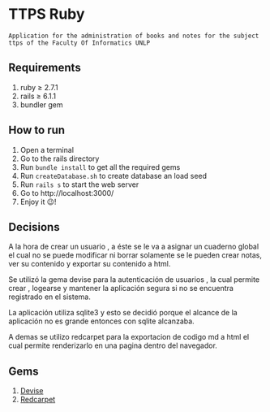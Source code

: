 # TTPS Ruby
    Application for the administration of books and notes for the subject ttps of the Faculty Of Informatics UNLP
   
## Requirements

1. ruby ≥ 2.7.1
2. rails ≥ 6.1.1
3. bundler gem

## How to run 

1. Open a terminal
2. Go to the rails directory
3. Run `bundle install` to get all the required gems
4. Run `createDatabase.sh` to create database an load seed
5. Run `rails s` to start the web server
6. Go to http://localhost:3000/
7. Enjoy it :wink:!

## Decisions

A la hora de crear un usuario , a éste se le va a asignar un cuaderno global el cual no se puede modificar ni borrar solamente se le pueden crear notas, ver su contenido y exportar su contenido a html.

Se utilizó la gema devise para la autenticación de usuarios , la cual permite crear , logearse y mantener la aplicación segura si no se encuentra registrado en el sistema.

La aplicación utiliza sqlite3 y esto se decidió porque el alcance de la aplicación no es grande entonces con sqlite alcanzaba.

A demas se utilizo redcarpet para la exportacion de codigo md a html el cual permite renderizarlo en una pagina dentro del navegador.

## Gems

1. [Devise](https://github.com/heartcombo/devise)
2. [Redcarpet](https://github.com/vmg/redcarpet)